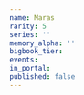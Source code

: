 ```yaml
---
name: Maras
rarity: 5
series: ''
memory_alpha: ''
bigbook_tier:
events:
in_portal:
published: false
---
```

